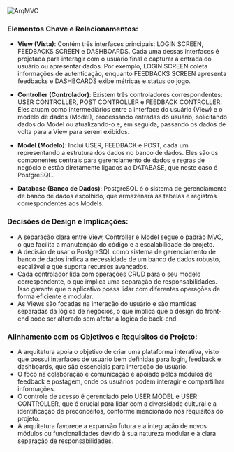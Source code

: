 ![ArqMVC](https://github.com/andrepradointeli/ArquiteturaMVC/assets/159079743/406eab58-afe7-4fd8-ad7b-83acd63a34df)

### Elementos Chave e Relacionamentos:

- **View (Vista)**: Contém três interfaces principais: LOGIN SCREEN, FEEDBACKS SCREEN e DASHBOARDS. Cada uma dessas interfaces é projetada para interagir com o usuário final e capturar a entrada do usuário ou apresentar dados. Por exemplo, LOGIN SCREEN coleta informações de autenticação, enquanto FEEDBACKS SCREEN apresenta feedbacks e DASHBOARDS exibe métricas e status do jogo.
  
- **Controller (Controlador)**: Existem três controladores correspondentes: USER CONTROLLER, POST CONTROLLER e FEEDBACK CONTROLLER. Eles atuam como intermediários entre a interface do usuário (View) e o modelo de dados (Model), processando entradas do usuário, solicitando dados do Model ou atualizando-o e, em seguida, passando os dados de volta para a View para serem exibidos.

- **Model (Modelo)**: Inclui USER, FEEDBACK e POST, cada um representando a estrutura dos dados no banco de dados. Eles são os componentes centrais para gerenciamento de dados e regras de negócio e estão diretamente ligados ao DATABASE, que neste caso é PostgreSQL.

- **Database (Banco de Dados)**: PostgreSQL é o sistema de gerenciamento de banco de dados escolhido, que armazenará as tabelas e registros correspondentes aos Models.

### Decisões de Design e Implicações:

- A separação clara entre View, Controller e Model segue o padrão MVC, o que facilita a manutenção do código e a escalabilidade do projeto.
- A decisão de usar o PostgreSQL como sistema de gerenciamento de banco de dados indica a necessidade de um banco de dados robusto, escalável e que suporta recursos avançados.
- Cada controlador lida com operações CRUD para o seu modelo correspondente, o que implica uma separação de responsabilidades. Isso garante que o aplicativo possa lidar com diferentes operações de forma eficiente e modular.
- As Views são focadas na interação do usuário e são mantidas separadas da lógica de negócios, o que implica que o design do front-end pode ser alterado sem afetar a lógica de back-end.

### Alinhamento com os Objetivos e Requisitos do Projeto:

- A arquitetura apoia o objetivo de criar uma plataforma interativa, visto que possui interfaces de usuário bem definidas para login, feedback e dashboards, que são essenciais para interação do usuário.
- O foco na colaboração e comunicação é apoiado pelos módulos de feedback e postagem, onde os usuários podem interagir e compartilhar informações.
- O controle de acesso é gerenciado pelo USER MODEL e USER CONTROLLER, que é crucial para lidar com a diversidade cultural e a identificação de preconceitos, conforme mencionado nos requisitos do projeto.
- A arquitetura favorece a expansão futura e a integração de novos módulos ou funcionalidades devido à sua natureza modular e à clara separação de responsabilidades.

